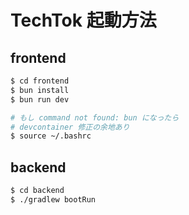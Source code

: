# TechTok 起動方法

## frontend

```bash
$ cd frontend
$ bun install
$ bun run dev

# もし command not found: bun になったら
# devcontainer 修正の余地あり
$ source ~/.bashrc
```

## backend

```bash
$ cd backend
$ ./gradlew bootRun
```
